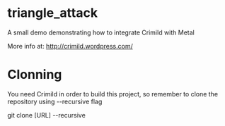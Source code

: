 triangle_attack
===============

A small demo demonstrating how to integrate Crimild with Metal

More info at: http://crimild.wordpress.com/

Clonning
========
You need Crimild in order to build this project, so remember to clone the repository using --recursive flag

git clone [URL] --recursive


